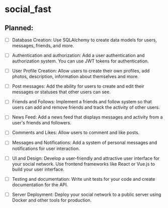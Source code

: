 # social_fast

## Planned:
-[ ] Database Creation: Use SQLAlchemy to create data models for users, messages, friends, and more.

-[ ] Authentication and authorization: Add a user authentication and authorization system. You can use JWT tokens for authentication.

-[ ] User Profile Creation: Allow users to create their own profiles, add photos, description, information about themselves and more.

-[ ] Post messages: Add the ability for users to create and edit their messages or statuses that other users can see.

-[ ] Friends and Follows: Implement a friends and follow system so that users can add and remove friends and track the activity of other users.

-[ ] News Feed: Add a news feed that displays messages and activity from a user's friends and followers.

-[ ] Comments and Likes: Allow users to comment and like posts.

-[ ] Messages and Notifications: Add a system of personal messages and notifications for user interaction.

-[ ] UI and Design: Develop a user-friendly and attractive user interface for your social network. Use frontend frameworks like React or Vue.js to build your user interface.

-[ ] Testing and documentation: Write unit tests for your code and create documentation for the API.

-[ ] Server Deployment: Deploy your social network to a public server using Docker and other tools for production.